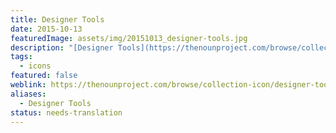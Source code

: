 ```yaml
---
title: Designer Tools
date: 2015-10-13
featuredImage: assets/img/20151013_designer-tools.jpg
description: "[Designer Tools](https://thenounproject.com/browse/collection-icon/designer-tools-6729/) ist eine kleine Icon Sammlung welche ich in Illustrator gezeichnet und auf Noun Project als Vektorgrafiken zur Verfügung stelle."
tags:
  - icons
featured: false
weblink: https://thenounproject.com/browse/collection-icon/designer-tools-6729/
aliases:
  - Designer Tools
status: needs-translation
---
```

